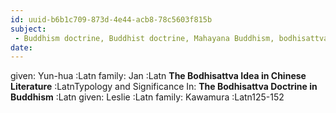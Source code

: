 ```yaml
---
id: uuid-b6b1c709-873d-4e44-acb8-78c5603f815b
subject: 
 - Buddhism doctrine, Buddhist doctrine, Mahayana Buddhism, bodhisattva
date: 
---
```


given: Yun-hua :Latn
family: Jan :Latn
**The Bodhisattva Idea in Chinese Literature** :LatnTypology and Significance
In: 
**The Bodhisattva Doctrine in Buddhism** :Latn
given: Leslie :Latn
family: Kawamura :Latn125-152